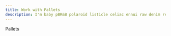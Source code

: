 ```yaml
---
title: Work with Pallets
description: I'm baby pBR&B polaroid listicle celiac ennui raw denim reprehenderit sartorial godard four dollar toast. Aliquip cillum VHS brooklyn letterpress sustainable green juice excepteur proident hoodie keytar culpa PBR&B do.
---
```


Pallets
